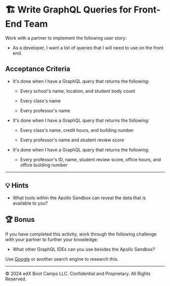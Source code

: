 # 🏗️ Write GraphQL Queries for Front-End Team

Work with a partner to implement the following user story:

* As a developer, I want a list of queries that I will need to use on the front end.

## Acceptance Criteria

* It's done when I have a GraphQL query that returns the following:

  * Every school's name, location, and student body count

  * Every class's name

  * Every professor's name

* It's done when I have a GraphQL query that returns the following:

  * Every class's name, credit hours, and building number

  * Every professor's name and student review score

* It's done when I have a GraphQL query that returns the following:

  * Every professor's ID, name, student review score, office hours, and office building number

---

## 💡 Hints

* What tools within the Apollo Sandbox can reveal the data that is available to you?

## 🏆 Bonus

If you have completed this activity, work through the following challenge with your partner to further your knowledge:

* What other GraphQL IDEs can you use besides the Apollo Sandbox?

Use [Google](https://www.google.com) or another search engine to research this.

---
© 2024 edX Boot Camps LLC. Confidential and Proprietary. All Rights Reserved.
